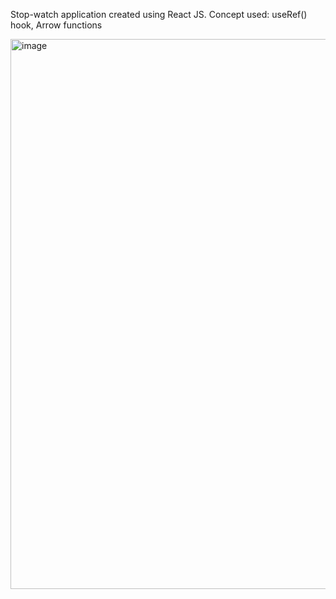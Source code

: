 Stop-watch application created using React JS. 
Concept used: useRef() hook, Arrow functions

<img width="1920" height="880" alt="image" src="https://github.com/user-attachments/assets/5d3ae66b-d91c-46eb-a580-98d0144890be" />
